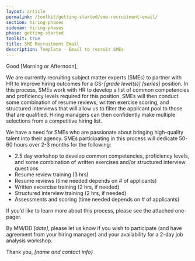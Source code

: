 ```yaml
---
layout: article
permalink: /toolkit/getting-started/sme-recruitment-email/
section: hiring-phases
sidenav: hiring-phases
phase: getting-started
toolkit: true
title: SME Recruitment Email
description: Template - Email to recruit SMEs
---
```


Good [Morning or Afternoon],

We are currently recruiting subject matter experts (SMEs) to partner with HR to improve hiring outcomes for a GS-_[grade level(s)]_ _[series]_ position. In this process, SMEs work with HR to develop a list of common competencies and proficiency levels required for this position. SMEs will then conduct some combination of resume reviews, written exercise scoring, and structured interviews that will allow us to filter the applicant pool to those that are qualified. Hiring managers can then confidently make multiple selections from a competitive hiring list.

We have a need for SMEs who are passionate about bringing high-quality talent into their agency. SMEs participating in this process will dedicate 50-60 hours over 2-3 months for the following:

-	2.5 day workshop to develop common competencies, proficiency levels, and some combination of written exercises and/or structured interview questions
-	Resume review training (3 hrs)
-	Resume reviews (time needed depends on # of applicants)
-	Written excercise training (2 hrs, if needed)
-	Structured interview training (2 hrs, if needed)
-	Assessments and scoring (time needed depends on # of applicants)

If you’d like to learn more about this process, please see the attached one-pager.

By MM/DD _[date]_, please let us know if you wish to participate (and have agreement from your hiring manager) and your availability for a 2-day job analysis workshop.

Thank you,
_[name and contact info}_
